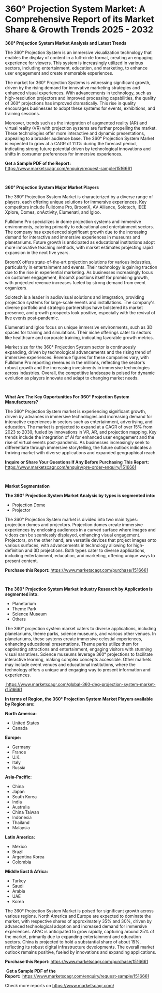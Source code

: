 <p><h1>360° Projection System Market: A Comprehensive Report of its Market Share & Growth Trends 2025 - 2032</h1></p><p><strong>360° Projection System Market Analysis and Latest Trends</strong></p>
<p><p>The 360° Projection System is an immersive visualization technology that enables the display of content in a full-circle format, creating an engaging experience for viewers. This system is increasingly utilized in various sectors, including entertainment, education, and marketing, to enhance user engagement and create memorable experiences.</p><p>The market for 360° Projection Systems is witnessing significant growth, driven by the rising demand for innovative marketing strategies and enhanced visual experiences. With advancements in technology, such as high-resolution projectors and improved processing capabilities, the quality of 360° projections has improved dramatically. This rise in quality encourages businesses to adopt these systems for events, exhibitions, and training sessions.</p><p>Moreover, trends such as the integration of augmented reality (AR) and virtual reality (VR) with projection systems are further propelling the market. These technologies offer more interactive and dynamic presentations, appealing to a broader audience base. The 360° Projection System Market is expected to grow at a CAGR of 11.1% during the forecast period, indicating strong future potential driven by technological innovations and shifts in consumer preferences for immersive experiences.</p></p>
<p><strong>Get a Sample PDF of the Report:&nbsp;</strong> <a href="https://www.marketscagr.com/enquiry/request-sample/1516661?utm_campaign=2648&utm_medium=2&utm_source=Github&utm_content=ia&utm_term=30032025&utm_id=360-projection-system">https://www.marketscagr.com/enquiry/request-sample/1516661</a></p>
<p>&nbsp;</p>
<p><strong>360° Projection System Major Market Players</strong></p>
<p><p>The 360° Projection System Market is characterized by a diverse range of players, each offering unique solutions for immersive experiences. Key competitors include Fulldome Pro, BroomX, AV Alliance, Solotech, IEEE Xplore, Domes, onActivity, Elumenati, and Igloo.</p><p>Fulldome Pro specializes in dome projection systems and immersive environments, catering primarily to educational and entertainment sectors. The company has experienced significant growth due to the increasing demand for interactive and immersive experiences in museums and planetariums. Future growth is anticipated as educational institutions adopt more innovative teaching methods, with market estimates projecting rapid expansion in the next five years.</p><p>BroomX offers state-of-the-art projection solutions for various industries, particularly in entertainment and events. Their technology is gaining traction due to the rise in experiential marketing. As businesses increasingly focus on customer engagement, BroomX positions itself for promising growth, with projected revenue increases fueled by strong demand from event organizers.</p><p>Solotech is a leader in audiovisual solutions and integration, providing projection systems for large-scale events and installations. The company's diverse portfolio and strategic partnerships have bolstered its market presence, and growth prospects look positive, especially with the revival of live events post-pandemic.</p><p>Elumenati and Igloo focus on unique immersive environments, such as 3D spaces for training and simulations. Their niche offerings cater to sectors like healthcare and corporate training, indicating favorable growth metrics.</p><p>Market size for the 360° Projection System sector is continuously expanding, driven by technological advancements and the rising trend of immersive experiences. Revenue figures for these companies vary, with Fulldome Pro reporting revenues in the millions, reflecting the sector's robust growth and the increasing investments in immersive technologies across industries. Overall, the competitive landscape is poised for dynamic evolution as players innovate and adapt to changing market needs.</p></p>
<p>&nbsp;</p>
<p><strong>What Are The Key Opportunities For 360° Projection System Manufacturers?</strong></p>
<p><p>The 360° Projection System market is experiencing significant growth, driven by advances in immersive technologies and increasing demand for interactive experiences in sectors such as entertainment, advertising, and education. The market is projected to expand at a CAGR of over 15% from 2023 to 2030, fueled by innovations in VR, AR, and projection mapping. Key trends include the integration of AI for enhanced user engagement and the rise of virtual events post-pandemic. As businesses increasingly seek to differentiate through immersive storytelling, the future outlook indicates a thriving market with diverse applications and expanded geographical reach.</p></p>
<p><strong>Inquire or Share Your Questions If Any Before Purchasing This Report:</strong> <a href="https://www.marketscagr.com/enquiry/pre-order-enquiry/1516661?utm_campaign=2648&utm_medium=2&utm_source=Github&utm_content=ia&utm_term=30032025&utm_id=360-projection-system">https://www.marketscagr.com/enquiry/pre-order-enquiry/1516661</a></p>
<p>&nbsp;</p>
<p><strong>Market Segmentation</strong></p>
<p><strong>The 360° Projection System Market Analysis by types is segmented into:</strong></p>
<p><ul><li>Projection Dome</li><li>Projector</li></ul></p>
<p><p>The 360° Projection System market is divided into two main types: projection domes and projectors. Projection domes create immersive experiences by enclosing audiences in a curved surface where images and videos can be seamlessly displayed, enhancing visual engagement. Projectors, on the other hand, are versatile devices that project images onto various surfaces, with advancements in technology allowing for high-definition and 3D projections. Both types cater to diverse applications, including entertainment, education, and marketing, offering unique ways to present content.</p></p>
<p><strong>Purchase this Report:&nbsp;</strong><a href="https://www.marketscagr.com/purchase/1516661?utm_campaign=2648&utm_medium=2&utm_source=Github&utm_content=ia&utm_term=30032025&utm_id=360-projection-system">https://www.marketscagr.com/purchase/1516661</a></p>
<p>&nbsp;</p>
<p><strong>The 360° Projection System Market Industry Research by Application is segmented into:</strong></p>
<p><ul><li>Planetarium</li><li>Theme Park</li><li>Science Museum</li><li>Others</li></ul></p>
<p><p>The 360° projection system market caters to diverse applications, including planetariums, theme parks, science museums, and various other venues. In planetariums, these systems create immersive celestial experiences, enhancing educational presentations. Theme parks utilize them for captivating attractions and entertainment, engaging visitors with stunning visual narratives. Science museums leverage 360° projections to facilitate interactive learning, making complex concepts accessible. Other markets may include event venues and educational institutions, where the technology offers a unique and engaging way to present information and experiences.</p></p>
<p><a href="https://www.marketscagr.com/global-360-deg-projection-system-market-r1516661?utm_campaign=2648&utm_medium=2&utm_source=Github&utm_content=ia&utm_term=30032025&utm_id=360-projection-system">&nbsp;https://www.marketscagr.com/global-360-deg-projection-system-market-r1516661</a></p>
<p><strong>In terms of Region, the 360° Projection System Market Players available by Region are:</strong></p>
<p>
    <p> <strong> North America: </strong>
        <ul>
            <li>United States</li>
            <li>Canada</li>
        </ul>
        </p> 
    <p> <strong> Europe: </strong>
        <ul>
            <li>Germany</li>
            <li>France</li>
            <li>U.K.</li>
            <li>Italy</li>
            <li>Russia</li>
        </ul>
        </p> 
    <p> <strong> Asia-Pacific: </strong>
        <ul>
            <li>China</li>
            <li>Japan</li>
            <li>South Korea</li>
            <li>India</li>
            <li>Australia</li>
            <li>China Taiwan</li>
            <li>Indonesia</li>
            <li>Thailand</li>
            <li>Malaysia</li>
        </ul>
        </p> 
    <p> <strong> Latin America: </strong>
        <ul>
            <li>Mexico</li>
            <li>Brazil</li>
            <li>Argentina Korea</li>
            <li>Colombia</li>
        </ul>
        </p> 
    <p> <strong> Middle East & Africa: </strong>
        <ul>
            <li>Turkey</li>
            <li>Saudi</li>
            <li>Arabia</li>
            <li>UAE</li>
            <li>Korea</li>
        </ul>
    </p>
    </p>
<p><p>The 360° Projection System Market is poised for significant growth across various regions. North America and Europe are expected to dominate the market, with respective shares of approximately 35% and 30%, driven by advanced technological adoption and increased demand for immersive experiences. APAC is anticipated to grow rapidly, capturing around 25% of the market, primarily due to expanding entertainment and education sectors. China is projected to hold a substantial share of about 15%, reflecting its robust digital infrastructure developments. The overall market outlook remains positive, fueled by innovations and expanding applications.</p></p>
<p><strong>Purchase this Report: </strong><a href="https://www.marketscagr.com/purchase/1516661?utm_campaign=2648&utm_medium=2&utm_source=Github&utm_content=ia&utm_term=30032025&utm_id=360-projection-system">https://www.marketscagr.com/purchase/1516661</a></p>
<p>&nbsp;<strong>Get a Sample PDF of the Report:&nbsp;&nbsp;</strong><a href="https://www.marketscagr.com/enquiry/request-sample/1516661?utm_campaign=2648&utm_medium=2&utm_source=Github&utm_content=ia&utm_term=30032025&utm_id=360-projection-system">https://www.marketscagr.com/enquiry/request-sample/1516661</a></p>
<p><strong></strong></p>
<p>Check more reports on <a href="https://www.marketscagr.com/?utm_campaign=2648&utm_medium=2&utm_source=Github&utm_content=ia&utm_term=30032025&utm_id=360-projection-system">https://www.marketscagr.com/</a></p>